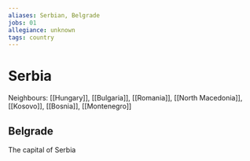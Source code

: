 ```yaml
---
aliases: Serbian, Belgrade
jobs: 01
allegiance: unknown
tags: country
---
```

# Serbia
Neighbours: [[Hungary]], [[Bulgaria]], [[Romania]], [[North Macedonia]], [[Kosovo]], [[Bosnia]], [[Montenegro]]

## Belgrade
The capital of Serbia